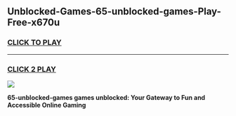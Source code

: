 
## Unblocked-Games-65-unblocked-games-Play-Free-x670u
<h3>
<a href="https://premium76.site?title=65-unblocked-games&ref=23A">CLICK TO PLAY</a></h3>
<hr>

<h3>
<a href="https://premium76.site?title=65-unblocked-games&ref=23A">CLICK 2 PLAY</a>
  
</h3>

<a href="https://premium76.site?title=65-unblocked-games&ref=23A"><img src="https://clearcache.store/games.png"></a>


**65-unblocked-games games unblocked: Your Gateway to Fun and Accessible Online Gaming**
